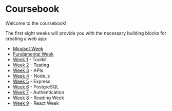 # Coursebook

Welcome to the coursebook!

The first eight weeks will provide you with the necessary building blocks for creating a web app:

- [Mindset Week](mindset-week/README.md)
- [Fundamental Week](fundamental-week/README.md)
- [Week 1](week-1/README.md) - Toolkit
- [Week 2](week-2/README.md) - Testing
- [Week 3](week-3/README.md) - APIs
- [Week 4](week-4/README.md) - Node.js
- [Week 5](week-5/README.md) - Express
- [Week 6](week-6/README.md) - PostgreSQL
- [Week 7](week-7/README.md) - Authentication
- [Week 8](week-8/README.md) - Reading Week
- [Week 9](https://github.com/ali-7/react-week) - React Week
